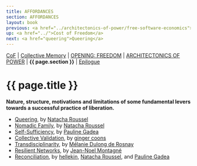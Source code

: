 ```yaml
---
title: AFFORDANCES
section: AFFORDANCES
layout: book
previous: <a href="../architectonics-of-power/free-software-economics">Free Software Economics</a>
up: <a href="../">Cost of Freedom</a>
next: <a href="queering">Queering</a>
---
```


[CoF][c0] | [Collective Memory][c1] | [OPENING: FREEDOM][c2] | [ARCHITECTONICS OF POWER][c3] | __{{ page.section }}__ | [Epilogue][c5]

[c0]: /book "Cost of Freedom"
[c1]: /book/collective-memory
[c2]: /book/opening:freedom
[c3]: /book/architectonics-of-power
[c4]: /book/affordances
[c5]: /book/epilogue

# {{ page.title }}

__Nature, structure, motivations and limitations of some fundamental levers towards a successful practice of liberation.__

- [Queering][0], by [Natacha Roussel][1]
- [Nomadic Family][2], by [Natacha Roussel][1]
- [Self-Sufficiency][4], by [Pauline Gadea][5]
- [Collective Validation][6], by [ginger coons][7]
- [Transdisciplinarity][8], by [Mélanie Dulong de Rosnay][9]
- [Resilient Networks][10], by [Jean-Noel Montagné][11]
- [Reconciliation](reconciliation), by [hellekin][13], [Natacha Roussel][1], and [Pauline Gadea][5]


[0]: queering
[1]: ../authors/natacha-roussel

[2]: nomadic-family

[4]: self-sufficiency
[5]: ../authors/pauline-gadea

[6]: collective-validation
[7]: ../authors/ginger-coons

[8]: transdisciplinarity
[9]: ../authors/melanie-dulong-de-rosnay

[10]: resilient-networks
[11]: ../authors/jean-noel-montagne

[12]: reconciliation
[13]: ../authors/hellekin
